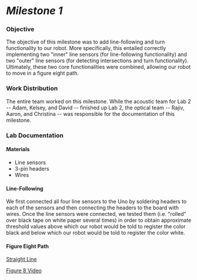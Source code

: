 # __*Milestone 1*__

### Objective
The objective of this milestone was to add line-following and turn functionality to our robot. More specifically, this entailed correctly implementing two "inner" line sensors (for line-following functionality) and two "outer" line sensors (for detecting intersections and turn functionality). Ultimately, these two core functionalities were combined, allowing our robot to move in a figure eight path.

### Work Distribution
The entire team worked on this milestone. While the acoustic team for Lab 2 -- Adam, Kelsey, and David -- finished up Lab 2, the optical team -- Rajiv, Aaron, and Christina -- was responsible for the documentation of this milestone.

### Lab Documentation

#### Materials
* Line sensors
* 3-pin headers
* Wires

#### Line-Following
We first connected all four line sensors to the Uno by soldering headers to each of the sensors and then connecting the headers to the board with wires. Once the line sensors were connected, we tested them (i.e. "rolled" over black tape on white paper several times) in order to obtain approximate threshold values above which our robot would be told to register the color black and below which our robot would be told to register the color white.

#### Figure Eight Path

[Straight Line](https://www.youtube.com/watch?v=ddbK3lsctK8)

[Figure 8 Video](https://www.youtube.com/watch?v=XTS3uJ2DYwY)
